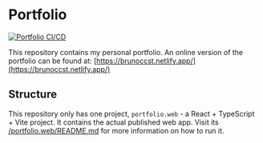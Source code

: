 # Portfolio
[![Portfolio CI/CD](https://github.com/brunoccst/portfolio/actions/workflows/deploy.yml/badge.svg)](https://github.com/brunoccst/portfolio/actions/workflows/deploy.yml)

This repository contains my personal portfolio.
An online version of the portfolio can be found at: [https://brunoccst.netlify.app/](https://brunoccst.netlify.app/)

## Structure

This repository only has one project, `portfolio.web` - a React + TypeScript + Vite project.
It contains the actual published web app.
Visit its [/portfolio.web/README.md](README) for more information on how to run it.